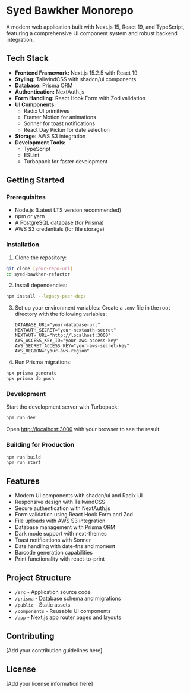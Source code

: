 # Syed Bawkher Monorepo

A modern web application built with Next.js 15, React 19, and TypeScript, featuring a comprehensive UI component system and robust backend integration.

## Tech Stack

- **Frontend Framework:** Next.js 15.2.5 with React 19
- **Styling:** TailwindCSS with shadcn/ui components
- **Database:** Prisma ORM
- **Authentication:** NextAuth.js
- **Form Handling:** React Hook Form with Zod validation
- **UI Components:**
  - Radix UI primitives
  - Framer Motion for animations
  - Sonner for toast notifications
  - React Day Picker for date selection
- **Storage:** AWS S3 integration
- **Development Tools:**
  - TypeScript
  - ESLint
  - Turbopack for faster development

## Getting Started

### Prerequisites

- Node.js (Latest LTS version recommended)
- npm or yarn
- A PostgreSQL database (for Prisma)
- AWS S3 credentials (for file storage)

### Installation

1. Clone the repository:
```bash
git clone [your-repo-url]
cd syed-bawkher-refactor
```

2. Install dependencies:
```bash
npm install --legacy-peer-deps
```

3. Set up your environment variables:
   Create a `.env` file in the root directory with the following variables:
   ```
   DATABASE_URL="your-database-url"
   NEXTAUTH_SECRET="your-nextauth-secret"
   NEXTAUTH_URL="http://localhost:3000"
   AWS_ACCESS_KEY_ID="your-aws-access-key"
   AWS_SECRET_ACCESS_KEY="your-aws-secret-key"
   AWS_REGION="your-aws-region"
   ```

4. Run Prisma migrations:
```bash
npx prisma generate
npx prisma db push
```

### Development

Start the development server with Turbopack:

```bash
npm run dev
```

Open [http://localhost:3000](http://localhost:3000) with your browser to see the result.

### Building for Production

```bash
npm run build
npm run start
```

## Features

- Modern UI components with shadcn/ui and Radix UI
- Responsive design with TailwindCSS
- Secure authentication with NextAuth.js
- Form validation using React Hook Form and Zod
- File uploads with AWS S3 integration
- Database management with Prisma ORM
- Dark mode support with next-themes
- Toast notifications with Sonner
- Date handling with date-fns and moment
- Barcode generation capabilities
- Print functionality with react-to-print

## Project Structure

- `/src` - Application source code
- `/prisma` - Database schema and migrations
- `/public` - Static assets
- `/components` - Reusable UI components
- `/app` - Next.js app router pages and layouts

## Contributing

[Add your contribution guidelines here]

## License

[Add your license information here]
